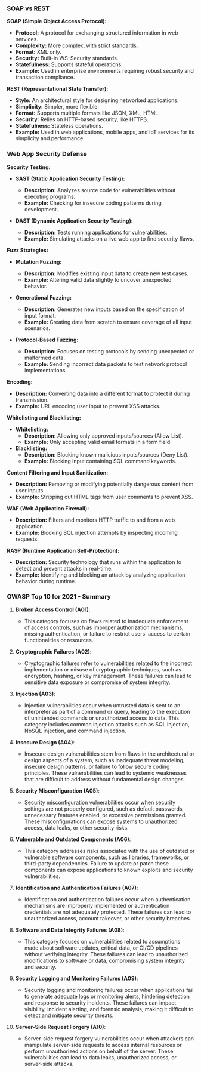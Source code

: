 ### SOAP vs REST
**SOAP (Simple Object Access Protocol):**
- **Protocol:** A protocol for exchanging structured information in web services.
- **Complexity:** More complex, with strict standards.
- **Format:** XML only.
- **Security:** Built-in WS-Security standards.
- **Statefulness:** Supports stateful operations.
- **Example:** Used in enterprise environments requiring robust security and transaction compliance.

**REST (Representational State Transfer):**
- **Style:** An architectural style for designing networked applications.
- **Simplicity:** Simpler, more flexible.
- **Format:** Supports multiple formats like JSON, XML, HTML.
- **Security:** Relies on HTTP-based security, like HTTPS.
- **Statefulness:** Stateless operations.
- **Example:** Used in web applications, mobile apps, and IoT services for its simplicity and performance.
  
### Web App Security Defense
**Security Testing:**
- **SAST (Static Application Security Testing):**
  - **Description:** Analyzes source code for vulnerabilities without executing programs.
  - **Example:** Checking for insecure coding patterns during development.

- **DAST (Dynamic Application Security Testing):**
  - **Description:** Tests running applications for vulnerabilities.
  - **Example:** Simulating attacks on a live web app to find security flaws.

**Fuzz Strategies:**
- **Mutation Fuzzing:**
  - **Description:** Modifies existing input data to create new test cases.
  - **Example:** Altering valid data slightly to uncover unexpected behavior.

- **Generational Fuzzing:**
  - **Description:** Generates new inputs based on the specification of input format.
  - **Example:** Creating data from scratch to ensure coverage of all input scenarios.

- **Protocol-Based Fuzzing:**
  - **Description:** Focuses on testing protocols by sending unexpected or malformed data.
  - **Example:** Sending incorrect data packets to test network protocol implementations.

**Encoding:**
- **Description:** Converting data into a different format to protect it during transmission.
- **Example:** URL encoding user input to prevent XSS attacks.

**Whitelisting and Blacklisting:**
- **Whitelisting:**
  - **Description:** Allowing only approved inputs/sources (Allow List).
  - **Example:** Only accepting valid email formats in a form field.
- **Blacklisting:**
  - **Description:** Blocking known malicious inputs/sources (Deny List).
  - **Example:** Blocking input containing SQL command keywords.

**Content Filtering and Input Sanitization:**
- **Description:** Removing or modifying potentially dangerous content from user inputs.
- **Example:** Stripping out HTML tags from user comments to prevent XSS.

**WAF (Web Application Firewall):**
- **Description:** Filters and monitors HTTP traffic to and from a web application.
- **Example:** Blocking SQL injection attempts by inspecting incoming requests.

**RASP (Runtime Application Self-Protection):**
- **Description:** Security technology that runs within the application to detect and prevent attacks in real-time.
- **Example:** Identifying and blocking an attack by analyzing application behavior during runtime.

### OWASP Top 10 for 2021 - Summary
1. **Broken Access Control (A01)**:
   - This category focuses on flaws related to inadequate enforcement of access controls, such as improper authorization mechanisms, missing authentication, or failure to restrict users' access to certain functionalities or resources.

2. **Cryptographic Failures (A02)**:
   - Cryptographic failures refer to vulnerabilities related to the incorrect implementation or misuse of cryptographic techniques, such as encryption, hashing, or key management. These failures can lead to sensitive data exposure or compromise of system integrity.

3. **Injection (A03)**:
   - Injection vulnerabilities occur when untrusted data is sent to an interpreter as part of a command or query, leading to the execution of unintended commands or unauthorized access to data. This category includes common injection attacks such as SQL injection, NoSQL injection, and command injection.

4. **Insecure Design (A04)**:
   - Insecure design vulnerabilities stem from flaws in the architectural or design aspects of a system, such as inadequate threat modeling, insecure design patterns, or failure to follow secure coding principles. These vulnerabilities can lead to systemic weaknesses that are difficult to address without fundamental design changes.

5. **Security Misconfiguration (A05)**:
   - Security misconfiguration vulnerabilities occur when security settings are not properly configured, such as default passwords, unnecessary features enabled, or excessive permissions granted. These misconfigurations can expose systems to unauthorized access, data leaks, or other security risks.

6. **Vulnerable and Outdated Components (A06)**:
   - This category addresses risks associated with the use of outdated or vulnerable software components, such as libraries, frameworks, or third-party dependencies. Failure to update or patch these components can expose applications to known exploits and security vulnerabilities.

7. **Identification and Authentication Failures (A07)**:
   - Identification and authentication failures occur when authentication mechanisms are improperly implemented or authentication credentials are not adequately protected. These failures can lead to unauthorized access, account takeover, or other security breaches.

8. **Software and Data Integrity Failures (A08)**:
   - This category focuses on vulnerabilities related to assumptions made about software updates, critical data, or CI/CD pipelines without verifying integrity. These failures can lead to unauthorized modifications to software or data, compromising system integrity and security.

9. **Security Logging and Monitoring Failures (A09)**:
   - Security logging and monitoring failures occur when applications fail to generate adequate logs or monitoring alerts, hindering detection and response to security incidents. These failures can impact visibility, incident alerting, and forensic analysis, making it difficult to detect and mitigate security threats.

10. **Server-Side Request Forgery (A10)**:
    - Server-side request forgery vulnerabilities occur when attackers can manipulate server-side requests to access internal resources or perform unauthorized actions on behalf of the server. These vulnerabilities can lead to data leaks, unauthorized access, or server-side attacks.

